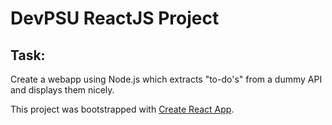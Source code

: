 # DevPSU ReactJS Project

## Task:
Create a webapp using Node.js which extracts "to-do's" from a dummy API and displays them nicely.

This project was bootstrapped with [Create React App](https://github.com/facebook/create-react-app).
